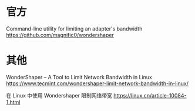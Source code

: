 
# 官方

Command-line utility for limiting an adapter's bandwidth https://github.com/magnific0/wondershaper

# 其他

WonderShaper – A Tool to Limit Network Bandwidth in Linux https://www.tecmint.com/wondershaper-limit-network-bandwidth-in-linux/

在 Linux 中使用 Wondershaper 限制网络带宽 https://linux.cn/article-10084-1.html
